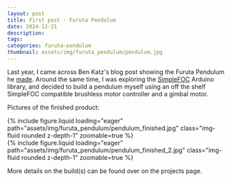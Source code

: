 ```yaml
---
layout: post
title: First post - Furuta Pendulum
date: 2024-12-21 
description:
tags: 
categories: furuta-pendulum
thumbnail: assets/img/furuta_pendulum/pendulum.jpg
---
```


Last year, I came across Ben Katz's blog post showing the Furuta Pendulum he [made](https://build-its.blogspot.com/2019/12/furuta-pendulums.html). Around the same time, I was exploring the [SimpleFOC](https://simplefoc.com) Arduino library, and decided to build a pendulum myself using an off the shelf SimpleFOC compatible brushless motor controller and a gimbal motor.


Pictures of the finished product:

<div class="row mt-3">
    <div class="col-sm mt-3 mt-md-0">
        {% include figure.liquid loading="eager" path="assets/img/furuta_pendulum/pendulum_finished.jpg" class="img-fluid rounded z-depth-1" zoomable=true %}
    </div>
    <div class="col-sm mt-3 mt-md-0">
        {% include figure.liquid loading="eager" path="assets/img/furuta_pendulum/pendulum_finished_2.jpg" class="img-fluid rounded z-depth-1" zoomable=true %}
</div>

More details on the build(s) can be found over on the projects page.